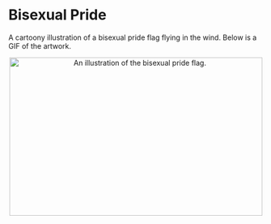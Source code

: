 # Bisexual Pride
A cartoony illustration of a bisexual pride flag flying in the wind. Below is a GIF of the artwork.

<p align="center">
  <img width="500" height="312" alt="An illustration of the bisexual pride flag." src="https://github.com/Tadeas-Jun/css-art/assets/50200976/caae9866-f914-4831-8ebb-44d094b56e14">
</p>
